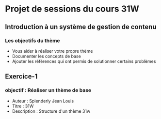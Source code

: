 # Projet de sessions du cours 31W
## Introduction à un système de gestion de contenu

### Les objectifs du thème
- Vous aider à réaliser votre propre thème
- Documenter les concepts de base
- Ajouter les références qui ont permis de solutionner certains problèmes


## Exercice-1

### objectif : Réaliser un thème de base
- Auteur : Splenderly Jean Louis
- Titre : 31W
- Description : Structure d'un thème 31w